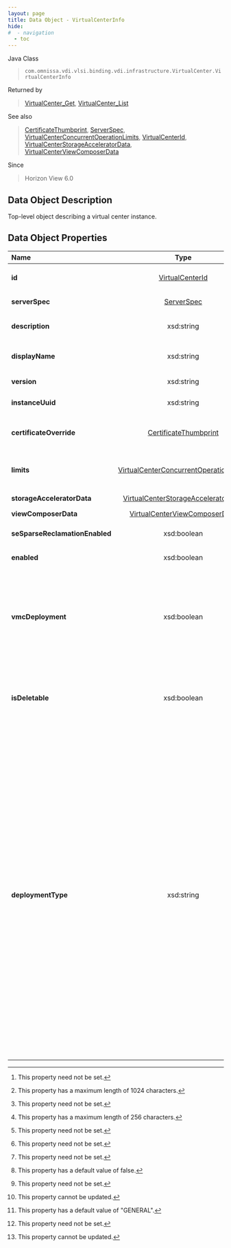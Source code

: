 ```yaml
---
layout: page
title: Data Object - VirtualCenterInfo
hide:
#  - navigation
  - toc
---
```






Java Class
> `com.omnissa.vdi.vlsi.binding.vdi.infrastructure.VirtualCenter.VirtualCenterInfo`

Returned by
> [VirtualCenter_Get](vdi.infrastructure.VirtualCenter.md#get), [VirtualCenter_List](vdi.infrastructure.VirtualCenter.md#list)

See also
> [CertificateThumbprint](vdi.utils.Certificate.CertificateThumbprint.md), [ServerSpec](vdi.utils.Certificate.ServerSpec.md), [VirtualCenterConcurrentOperationLimits](vdi.infrastructure.VirtualCenter.ConcurrentOperationLimits.md), [VirtualCenterId](vdi.entity.VirtualCenterId.md), [VirtualCenterStorageAcceleratorData](vdi.infrastructure.VirtualCenter.StorageAcceleratorData.md), [VirtualCenterViewComposerData](vdi.infrastructure.VirtualCenter.ViewComposerData.md)

Since
> Horizon View 6.0


## Data Object Description

Top-level object describing a virtual center instance.

## Data Object Properties

 Name | Type | Description
:---|:---:|:---
**id**| [VirtualCenterId](vdi.entity.VirtualCenterId.md)|  Client reference to a specific virtual center instance.
**serverSpec**| [ServerSpec](vdi.utils.Certificate.ServerSpec.md)|  Details needed to connect to a virtual center server.
**description**|  xsd:string|  Human readable description of the virtual center instance. [^1] [^13]
**displayName**|  xsd:string|  Human readable display name of the virtual center instance. [^1] [^12]
**version**|  xsd:string|  Virtual center version.  **_Since_** Horizon 7.2 [^1]
**instanceUuid**|  xsd:string|  Virtual center instanceUuid.  **_Since_** Horizon 7.4 [^1]
**certificateOverride**| [CertificateThumbprint](vdi.utils.Certificate.CertificateThumbprint.md)|  Virtual center certificate thumbprint should the client choose to override an invalid certificate. [^1]
**limits**| [VirtualCenterConcurrentOperationLimits](vdi.infrastructure.VirtualCenter.ConcurrentOperationLimits.md)|  Virtual center and view composer limits for the number of concurrent operations.
**storageAcceleratorData**| [VirtualCenterStorageAcceleratorData](vdi.infrastructure.VirtualCenter.StorageAcceleratorData.md)|  Storage Accelerator configuration details.
**viewComposerData**| [VirtualCenterViewComposerData](vdi.infrastructure.VirtualCenter.ViewComposerData.md)|  View composer details.
**seSparseReclamationEnabled**|  xsd:boolean|  Is Storage Efficiency Sparse (seSparse) reclamation enabled?
**enabled**|  xsd:boolean|  Is the virtual center enabled?
**vmcDeployment**|  xsd:boolean| **Deprecated.**_This property is no longer in use for Horizon Components. The deployment type can now be checked with the[deploymentType](vdi.infrastructure.VirtualCenter.VirtualCenterInfo.md#deploymentType) field. For VMC deployment [deploymentType](vdi.infrastructure.VirtualCenter.VirtualCenterInfo.md#deploymentType) will be set to AWS. _ Is Virtual center deployed in VMC?  **_Since_** Horizon 7.6 [^5] [^1]
**isDeletable**|  xsd:boolean|  If true, Virtual Center can be deletable otherwise not. A Virtual Center cannot be deleted if there is atleast one Desktop and/or Farm associated with it.  **_Since_** Horizon 7.8 [^2]
**deploymentType**|  xsd:string|  Describes the type of Horizon deployment.  **_Since_** Horizon 8.0 [^180] [^1] [^2] <br>* This property will be one of:<br><table><tr><th>Value</th><th>Description</th></tr><tr><td>"GENERAL"</td><td>Denotes Horizon is deployed on-premises.</td></tr><tr><td>"AWS"</td><td>Denotes Horizon is deployed on AWS.</td></tr><tr><td>"AZURE"</td><td>Denotes Horizon is deployed on Azure.</td></tr><tr><td>"DELLEMC"</td><td>Denotes Horizon is deployed on Dell EMC.</td></tr><tr><td>"GOOGLE"</td><td>Denotes Horizon is deployed on Google Cloud.</td></tr><tr><td>"ORACLE"</td><td>Denotes Horizon is deployed on Oracle Cloud.</td></tr></table>


 


[^1]: This property need not be set.
[^2]: This property cannot be updated.
[^5]: This property has a default value of false.
[^12]: This property has a maximum length of 256 characters.
[^13]: This property has a maximum length of 1024 characters.
[^180]: This property has a default value of "GENERAL".